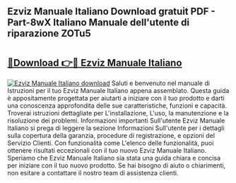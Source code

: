 ## Ezviz Manuale Italiano Download gratuit PDF - Part-8wX Italiano Manuale dell'utente di riparazione ZOTu5

# <h2><a href="http://df961sb.blite.top/?on=Ezviz+Manuale+Italiano">🔗Download 👉🔴 Ezviz Manuale Italiano</a></h2>

[![Ezviz Manuale Italiano download](https://i.imgur.com/lujVjoI.png)](http://df961sb.blite.top/?on=Ezviz+Manuale+Italiano)
Saluti e benvenuto nel manuale di Istruzioni per il tuo Ezviz Manuale Italiano appena assemblato. Questa guida è appositamente progettata per aiutarti a iniziare con il tuo prodotto e darti una conoscenza approfondita delle sue caratteristiche, funzioni e capacità. Troverai istruzioni dettagliate per L'installazione, L'uso, la manutenzione e la risoluzione dei problemi. Informazioni importanti Sull'utente Ezviz Manuale Italiano si prega di leggere la sezione Informazioni Sull'utente per i dettagli sulla copertura della garanzia, procedure di registrazione, e opzioni del Servizio Clienti. Con funzionalità come L'elenco delle funzionalità, puoi ottenere risultati eccezionali con il tuo nuovo Ezviz Manuale Italiano. Speriamo che Ezviz Manuale Italiano sia stata una guida chiara e concisa per iniziare con il tuo nuovo prodotto. Se hai bisogno di aiuto o chiarimenti, non esitare a contattare il nostro team di assistenza clienti.
